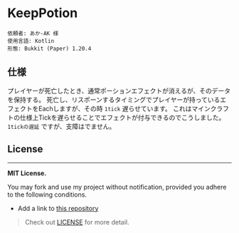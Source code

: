 # KeepPotion

```text
依頼者: あか-AK 様
使用言語: Kotlin
形態: Bukkit (Paper) 1.20.4
```

## 仕様
プレイヤーが死亡したとき、通常ポーションエフェクトが消えるが、そのデータを保持する。
死亡し、リスポーンするタイミングでプレイヤーが持っているエフェクトをEachしますが、その時 ```1tick``` 遅らせています。
これはマインクラフトの仕様上Tickを遅らせることでエフェクトが付与できるのでこうしました。```1tickの遅延``` ですが、支障はでません。

## License

---

**MIT License.**

You may fork and use my project without notification, provided you adhere to the following conditions.

- Add a link to [this repository](https://github.com/hideko-dev/UnderBlocks)

> Check out [LICENSE](./LICENSE) for more detail.